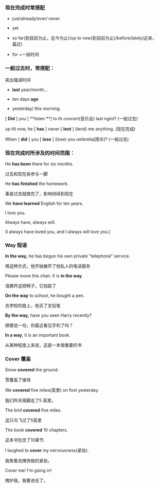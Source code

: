 ### 现在完成时常搭配

- just/already/ever/ never

- yet

- so far(到目前为止，迄今为止)/up to now(到目前为止)/before/lately(近来，最近)

- for +一段时间

### 一般过去时，常搭配：

突出强调时间

- **last** year/month...

- ten days **ago**

- yesterday/ this morning.

  



[ **Did** ] you [ **listen **] to th concert(音乐会) last ngint? (一般过去)

up till now, he [ **has** ] never [ **lent** ] (lend) me anything.   (现在完成)

When [ **did** ] you [ **lose** ] (lose) you umbrella[雨伞]?  (一般过去)



### 现在完成时所涉及的时间范围：

He **has been** there for six months.

过去和现在各参与一脚

He **has finished** the homework.

事是过去就做完了，影响持续到现在

We **have learned** English for ten years.



I love you.

Always have, always will.

(I always have loved you, and I always will love you.)



### Way 短语

**In the way,** he has begun his own private "telephone" service.

用这种方式，他开始展开了他私人的电话服务

Please move this chair. It is **in the way**.

请挪开这把椅子，它挡路了

**On the way** to school, he bought a pen.

去学校的路上，他买了支铅笔

**By the way,** have you seen Harry recently?

顺便说一句，你最近看见亨利了吗？

**In a way**, it is an important book.

从某种程度上来说，这是一本很重要的书

### Cover 覆盖

Snow **covered** the ground.

雪覆盖了操场

We **covered** five miles(英里) on foot yesterday.

我们昨天用脚走了5 英里。

The bird **covered** five miles.

这只鸟飞过了5英里

The book **covered** 10 chapters.

这本书包含了10章节.

I laughed to **cover** my nervousness(紧张).

我笑着去掩饰我的紧张。

Cover me! I'm going in!

掩护我，我要进去了。